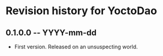 # Revision history for YoctoDao

## 0.1.0.0 -- YYYY-mm-dd

* First version. Released on an unsuspecting world.
